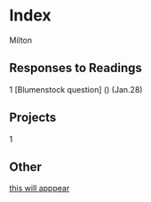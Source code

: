 # Index

Milton

## Responses to Readings
1 [Blumenstock question] () (Jan.28)
## Projects
1 
## Other
[this will apppear](https://www.google.com)
